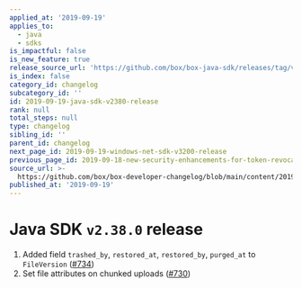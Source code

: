 ```yaml
---
applied_at: '2019-09-19'
applies_to:
  - java
  - sdks
is_impactful: false
is_new_feature: true
release_source_url: 'https://github.com/box/box-java-sdk/releases/tag/v2.38.0'
is_index: false
category_id: changelog
subcategory_id: ''
id: 2019-09-19-java-sdk-v2380-release
rank: null
total_steps: null
type: changelog
sibling_id: ''
parent_id: changelog
next_page_id: 2019-09-19-windows-net-sdk-v3200-release
previous_page_id: 2019-09-18-new-security-enhancements-for-token-revocation
source_url: >-
  https://github.com/box/box-developer-changelog/blob/main/content/2019/09-19-java-sdk-v2380-release.md
published_at: '2019-09-19'
---
```

# Java SDK `v2.38.0` release

1. Added field `trashed_by`, `restored_at`, `restored_by`, `purged_at` to `FileVersion` ([#734](https://github.com/box/box-java-sdk/pull/734))
2. Set file attributes on chunked uploads ([#730](https://github.com/box/box-java-sdk/pull/730))